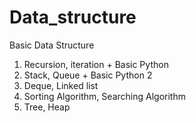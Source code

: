 # Data_structure
Basic Data Structure
1. Recursion, iteration + Basic Python
2. Stack, Queue + Basic Python 2
3. Deque, Linked list
4. Sorting Algorithm, Searching Algorithm
5. Tree, Heap